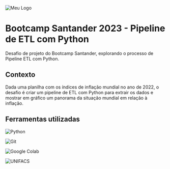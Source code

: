 ![Meu Logo](https://lh3.googleusercontent.com/pw/ADCreHf15734p_Q4ySqDt0Kk-7ZDt5YeJ1TBZnb44Nk678QjK_uvrviFIsiZgQQd5NtQYmDkBENBn5JPKJ4KX8m_gZE6LQTYCdTOlcMnbhVGGRxUjoYEqZhkalDSSN6-BlT7fuGWKc34jrOEo3re0wvlUk6-f24jgxfMv4bmRIwf_-83xdd78pEQSVjJcYEzqe_bBOjy9958aKvzXJHkMQ3WXVhplKQBfszpPGxGYItvgt9VAU3KG8Ux9QC-vQK5JN7qPW-AlWOVA_4PnrTpdJgHJfxq6UTftAfQE4vwBjzeJNt3Q9EnTSPxOkJfS8F_mhtKq7hH0YZA563w_MhJTYnnyzmYM3ii6j55thO7_zMQw32iMkl9AU_a81v1tEb2nnJ2vz988z2PrlRHkV3tuTZ_Vbj7UNRA_raz7XeD2uIvHOhm0iHzt4H1fdo2vFBUP9QBVP4o0AunbcVoYNP2GHgoT3kk5FDe_Ns0bvlTLpincTnSrlAh9OkkaNOGIH_XWE7ZFRSn_aF5lGV_EbyAkSLNxN-1ixJ98kjQmq2KZK8ckTaNfri0_PsV00FcbNT5ME8aZ5RVG7bkYE8aAdYZl70_0A3sHfUAp0gYhwi3sbJg7wY-Q1pRkSYsN41chH6sZwqcVu6Lz_fuioXYnDqOeUwPbuH039N6nNYX4tnzt-6S2hDD5eOSVL3buPFnrJco9ia6JSWRMjjArIa6XQv0q2fHTwAcKUGCU3Xdw2P-hrol8EGhtg3Kp46pjqWkMALzqQ53VpLrATAq08s4_GA4aZiTX6pWjc4j4s_4x6I1KO-NL_Cxz9z-JThkoBGLv_5XlY-PRdvGoHqYsE57iuKnjcZZsFFgm0CMi_8IWziJfPsWMdM9YL1OgQVkZwtegJaT0dXbUCC6qlgGSBDrBQ=w338-h326-s-no?authuser=0)

# Bootcamp Santander 2023 - Pipeline de ETL com Python
Desafio de projeto do Bootcamp Santander, explorando o processo de Pipeline ETL com Python.

## Contexto
Dada uma planilha com os índices de inflação mundial no ano de 2022, o desafio é criar um pipeline de ETL com Python para extrair os dados e mostrar em gráfico um panorama da situação mundial em relação à inflação.

## Ferramentas utilizadas

![Python](https://img.shields.io/badge/Python-FFFF00?style=for-the-badge&logo=Python&logoColor=black)

![Git](https://img.shields.io/badge/Git-FFFF00?style=for-the-badge&logo=git&logoColor=black)

![Google Colab](https://img.shields.io/badge/Google%20Colab-FFFF00?style=for-the-badge&logo=google-colab&logoColor=black)

![UNIFACS](https://aic.unifacs.br/unifacs.jpg)


